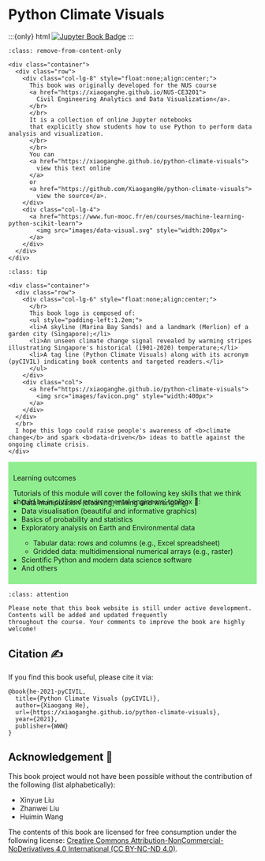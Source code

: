 # Python Climate Visuals

:::{only} html
[![Jupyter Book Badge](https://jupyterbook.org/badge.svg)](https://jupyterbook.org)
:::

```{admonition} Welcome! 👏
:class: remove-from-content-only

<div class="container">
  <div class="row">
    <div class="col-lg-8" style="float:none;align:center;">
      This book was originally developed for the NUS course
      <a href="https://xiaoganghe.github.io/NUS-CE3201">
        Civil Engineering Analytics and Data Visualization</a>.
      </br>
      </br>
      It is a collection of online Jupyter notebooks 
      that explicitly show students how to use Python to perform data analysis and visualization. 
      </br>
      </br>
      You can
      <a href="https://xiaoganghe.github.io/python-climate-visuals">
        view this text online
      </a>
      or 
      <a href="https://github.com/XiaogangHe/python-climate-visuals">
        view the source</a>.
    </div>
    <div class="col-lg-4">
      <a href="https://www.fun-mooc.fr/en/courses/machine-learning-python-scikit-learn">
        <img src="images/data-visual.svg" style="width:200px">
      </a>
    </div>
  </div>
</div>

```

```{admonition} About the logo 
:class: tip

<div class="container">
  <div class="row">
    <div class="col-lg-6" style="float:none;align:center;">
      </br>
      This book logo is composed of:
      <ul style="padding-left:1.2em;">
      <li>A skyline (Marina Bay Sands) and a landmark (Merlion) of a garden city (Singapore);</li>
      <li>An unseen climate change signal revealed by warming stripes illustrating Singapore's historical (1901-2020) temperature;</li>
      <li>A tag line (Python Climate Visuals) along with its acronym (pyCIVIL) indicating book contents and targeted readers.</li>
      </ul>
    </div>
    <div class="col">
      <a href="https://xiaoganghe.github.io/python-climate-visuals">
        <img src="images/favicon.png" style="width:400px">
      </a>
    </div>
  </div>
  </br>
  I hope this logo could raise people's awareness of <b>climate change</b> and spark <b>data-driven</b> ideas to battle against the ongoing climate crisis. 
</div>

```

<div class="admonition important" name="html-admonition" style="background: lightgreen; padding: 10px">
<p class="title">Learning outcomes </p>
Tutorials of this module will cover the following key skills that we think should be in civil and environmental engineers’ toolbox 🧰:
<ul style="padding-left:1.2em; margin-top: -15px">
<li>Data manipulation (cleaning, mining and wrangling)</li>
<li>Data visualisation (beautiful and informative graphics)</li>
<li>Basics of probability and statistics</li>
<li>Exploratory analysis on Earth and Environmental data</li>
  <ul>
  <li>Tabular data: rows and columns (e.g., Excel spreadsheet)</li>
  <li>Gridded data: multidimensional numerical arrays (e.g., raster)</li>
  </ul>
<li>Scientific Python and modern data science software</li>
<li>And others</li>
</ul>
</div>

```{admonition} Work in progress 🚧 
:class: attention

Please note that this book website is still under active development. Contents will be added and updated frequently
throughout the course. Your comments to improve the book are highly welcome! 
```

## Citation ✍️

If you find this book useful, please cite it via:
```
@book{he-2021-pyCIVIL,
  title={Python Climate Visuals (pyCIVIL)},
  author={Xiaogang He},
  url={https://xiaoganghe.github.io/python-climate-visuals},
  year={2021},
  publisher={WWW}
}
```

## Acknowledgement 🙏

This book project would not have been possible without the contribution of the following (list alphabetically):
- Xinyue Liu
- Zhanwei Liu
- Huimin Wang

The contents of this book are licensed for free consumption under the following license:
[Creative Commons Attribution-NonCommercial-NoDerivatives 4.0 International (CC BY-NC-ND 4.0)](https://creativecommons.org/licenses/by-nc-nd/4.0/).

[pyCIVIL]: https://xiaoganghe.github.io/NUS-CE3201/
[ghpages]: https://xiaoganghe.github.io/python-climate-visuals
[source]: https://github.com/XiaogangHe/python-climate-visuals
